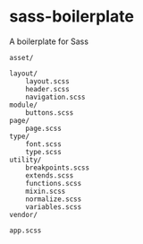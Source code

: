 # sass-boilerplate
A boilerplate for Sass

````
asset/

layout/
    layout.scss
    header.scss
    navigation.scss
module/
    buttons.scss
page/
    page.scss
type/
    font.scss
    type.scss
utility/
    breakpoints.scss
    extends.scss
    functions.scss
    mixin.scss
    normalize.scss
    variables.scss
vendor/

app.scss
````
